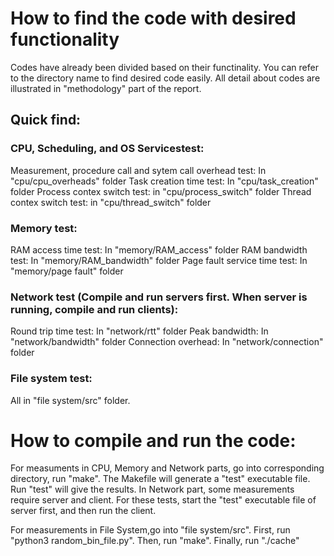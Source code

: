 # How to find the code with desired functionality
Codes have already been divided based on their functinality. You can refer to the directory name to find desired code easily. All detail about codes are illustrated in "methodology" part of the report.

## Quick find:
### CPU, Scheduling, and OS Servicestest:
Measurement, procedure call and sytem call overhead test: In "cpu/cpu_overheads" folder
Task creation time test: In "cpu/task_creation" folder
Process contex switch test: in "cpu/process_switch" folder
Thread contex switch test: in "cpu/thread_switch" folder

### Memory test:
RAM access time test: In "memory/RAM_access" folder
RAM bandwidth test: In "memory/RAM_bandwidth" folder
Page fault service time test:  In "memory/page fault" folder

### Network test (Compile and run servers first. When server is running, compile and run clients):
Round trip time test: In "network/rtt" folder
Peak bandwidth: In "network/bandwidth" folder
Connection overhead: In "network/connection" folder

### File system test:
All in "file system/src" folder.

# How to compile and run the code:
For measuments in CPU, Memory and Network parts, go into corresponding directory, run "make". The Makefile will generate a "test" executable file. Run "test" will give the results. In Network part, some measurements require server and client. For these tests, start the "test" executable file of server first, and then run the client.

For measurements in File System,go into "file system/src". First, run "python3 random_bin_file.py". Then, run "make". Finally, run "./cache"
